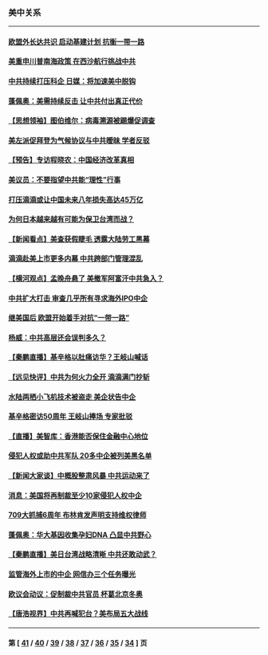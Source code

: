 ### 美中关系
---
#### [欧盟外长达共识 启动基建计划 抗衡一带一路](../../pages/nf1412576/n13083860.md) 
#### [美重申川普南海政策 在西沙航行挑战中共](../../pages/nf1412576/n13083923.md) 
#### [中共持续打压科企 日媒：将加速美中脱钩](../../pages/nf1412576/n13083312.md) 
#### [蓬佩奥：美需持续反击 让中共付出真正代价](../../pages/nf1412576/n13082614.md) 
#### [【思想领袖】图伯维尔：病毒溯源被踢爆促调查](../../pages/nf1412576/n13047746.md) 
#### [美左派促拜登为气候协议与中共暧昧 学者反驳](../../pages/nf1412576/n13082181.md) 
#### [【预告】专访程晓农：中国经济改革真相](../../pages/nf1412576/n13082479.md) 
#### [美议员：不要指望中共能“理性”行事](../../pages/nf1412576/n13082000.md) 
#### [打压滴滴或让中国未来八年损失高达45万亿](../../pages/nf1412576/n13081320.md) 
#### [为何日本越来越有可能为保卫台湾而战？](../../pages/nf1412576/n13079575.md) 
#### [【新闻看点】美查获假睫毛 透露大陆劳工黑幕](../../pages/nf1412576/n13081094.md) 
#### [滴滴赴美上市更多内幕 中共跨部门管理混乱](../../pages/nf1412576/n13081021.md) 
#### [【横河观点】孟晚舟悬了 美撤军阿富汗中共急入？](../../pages/nf1412576/n13081152.md) 
#### [中共扩大打击 审查几乎所有寻求海外IPO中企](../../pages/nf1412576/n13080990.md) 
#### [继美国后 欧盟开始着手对抗“一带一路”](../../pages/nf1412576/n13080932.md) 
#### [杨威：中共高层还会误判多久？](../../pages/nf1412576/n13079823.md) 
#### [【秦鹏直播】基辛格以肚痛访华？王岐山喊话](../../pages/nf1412576/n13079633.md) 
#### [【远见快评】中共为何火力全开 滴滴满门抄斩](../../pages/nf1412576/n13079403.md) 
#### [水陆两栖小飞机技术被盗走 美企状告中企](../../pages/nf1412576/n13079547.md) 
#### [基辛格密访50周年 王岐山捧场 专家批驳](../../pages/nf1412576/n13079318.md) 
#### [【直播】美智库：香港能否保住金融中心地位](../../pages/nf1412576/n12980815.md) 
#### [侵犯人权或助中共军队 20多中企被列美黑名单](../../pages/nf1412576/n13078922.md) 
#### [【新闻大家谈】中概股整肃风暴 中共运动来了](../../pages/nf1412576/n13078640.md) 
#### [消息：美国将再制裁至少10家侵犯人权中企](../../pages/nf1412576/n13077699.md) 
#### [709大抓捕6周年 布林肯发声明支持维权律师](../../pages/nf1412576/n13077382.md) 
#### [蓬佩奥：华大基因收集孕妇DNA 凸显中共野心](../../pages/nf1412576/n13077228.md) 
#### [【秦鹏直播】美日台湾战略清晰 中共还敢动武？](../../pages/nf1412576/n13077225.md) 
#### [监管海外上市的中企 网信办三个任务曝光](../../pages/nf1412576/n13076992.md) 
#### [欧议会动议：促制裁中共官员 杯葛北京冬奥](../../pages/nf1412576/n13076851.md) 
#### [【唐浩视界】中共再喊犯台？美布局五大战线](../../pages/nf1412576/n13076229.md) 

---
#### 第 [ [41](./41.md) / [40](./40.md) / [39](./39.md) / [38](./38.md) / [37](./37.md) / [36](./36.md) / [35](./35.md) / [34](./34.md) ] 页
